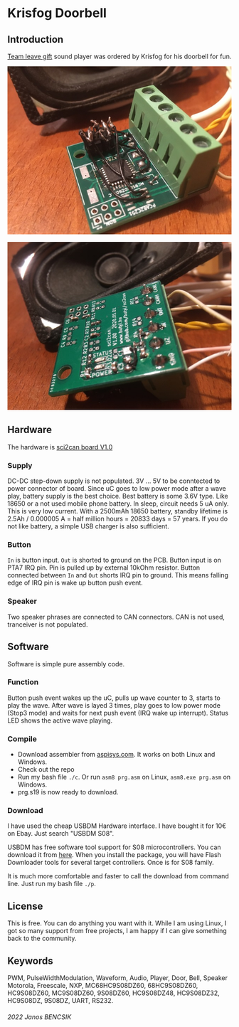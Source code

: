 # Krisfog Doorbell

## Introduction

[Team leave gift](https://github.com/butyi/tlg) sound player was ordered by Krisfog for his doorbell for fun.

![board top](https://github.com/butyi/krisfogdoorbell/blob/main/img1.jpg)

![board buttom](https://github.com/butyi/krisfogdoorbell/blob/main/img2.jpg)

## Hardware

The hardware is [sci2can board V1.0](https://github.com/butyi/sci2can/blob/1777978958673a1c9e5d99a9fa1fe0c1f72ebfce/hw/sci2can_sch.pdf)

### Supply

DC-DC step-down supply is not populated. 
3V ... 5V to be conntected to power connector of board.
Since uC goes to low power mode after a wave play, battery supply is the best choice.
Best battery is some 3.6V type. Like 18650 or a not used mobile phone battery.
In sleep, circuit needs 5 uA only. This is very low current.
With a 2500mAh 18650 battery, standby lifetime is 2.5Ah / 0.000005 A = half million hours = 20833 days = 57 years.
If you do not like battery, a simple USB charger is also sufficient.

### Button

`In` is button input. `Out` is shorted to ground on the PCB.
Button input is on PTA7 IRQ pin. Pin is pulled up by external 10kOhm resistor.
Button connected between `In` and `Out` shorts IRQ pin to ground.
This means falling edge of IRQ pin is wake up button push event.

### Speaker

Two speaker phrases are connected to CAN connectors. CAN is not used, tranceiver is not populated.

## Software

Software is simple pure assembly code.

### Function

Button push event wakes up the uC, pulls up wave counter to 3, starts to play the wave.
After wave is layed 3 times, play goes to low power mode (Stop3 mode) and waits for next push event (IRQ wake up interrupt).
Status LED shows the active wave playing.

### Compile

- Download assembler from [aspisys.com](http://www.aspisys.com/asm8.htm).
  It works on both Linux and Windows.
- Check out the repo
- Run my bash file `./c`.
  Or run `asm8 prg.asm` on Linux, `asm8.exe prg.asm` on Windows.
- prg.s19 is now ready to download.

### Download

I have used the cheap USBDM Hardware interface. I have bought it for 10€ on Ebay.
Just search "USBDM S08".

USBDM has free software tool support for S08 microcontrollers.
You can download it from [here](https://sourceforge.net/projects/usbdm/).
When you install the package, you will have Flash Downloader tools for several
target controllers. Once is for S08 family.

It is much more comfortable and faster to call the download from command line.
Just run my bash file `./p`.

## License

This is free. You can do anything you want with it.
While I am using Linux, I got so many support from free projects,
I am happy if I can give something back to the community.

## Keywords

PWM, PulseWidthModulation, Waveform, Audio, Player, Door, Bell, Speaker
Motorola, Freescale, NXP, MC68HC9S08DZ60, 68HC9S08DZ60, HC9S08DZ60, MC9S08DZ60,
9S08DZ60, HC9S08DZ48, HC9S08DZ32, HC9S08DZ, 9S08DZ, UART, RS232.

###### 2022 Janos BENCSIK


